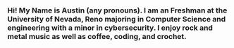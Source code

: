 ### Hi! My Name is Austin (any pronouns). I am an Freshman at the University of Nevada, Reno majoring in Computer Science and engineering with a minor in cybersecurity. I enjoy rock and metal music as well as coffee, coding, and crochet.
